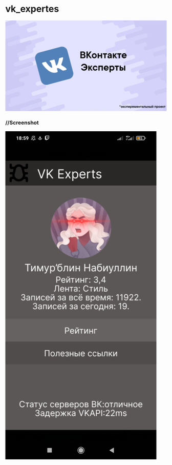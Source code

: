 # vk_expertes
![Hi](https://github.com/thetimyr/vk_expertes/blob/main/Files/1.png?raw=true)
      
### //Screenshot
![illustration](https://github.com/thetimyr/vk_expertes/blob/main/Files/2.png?size=200x422)
      
      
